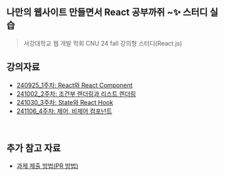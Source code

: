 ## 나만의 웹사이트 만들면서 React 공부까쥐 ~✨ 스터디 실습

> 서강대학교 웹 개발 학회 CNU 24 fall 강의형 스터디(React.js)

## 강의자료

- [240925_1주차: React와 React Component](https://naya-h2.notion.site/React-React-Component-2957f897d1bd45f6a345fd80901e1313?pvs=4)
- [241002_2주차: 조건부 렌더링과 리스트 렌더링](https://naya-h2.notion.site/10bfe86451a0808bb984ea0368056410?pvs=74)
- [241030_3주차: State와 React Hook](https://naya-h2.notion.site/State-Hook-10bfe86451a0800493dae8bfb4f906c6?pvs=73)
- [241106_4주차: 제어, 비제어 컴포넌트](https://naya-h2.notion.site/10bfe86451a0804cb167ec67c341ca52)

<BR />

## 추가 참고 자료

- [과제 제출 방법(PR 방법)](https://naya-h2.notion.site/e9d5e54410484cfb892c483fce8bed80?pvs=74)
